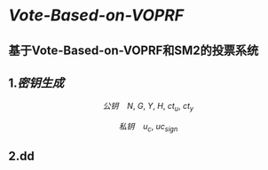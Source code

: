 # ***Vote-Based-on-VOPRF***

## 基于Vote-Based-on-VOPRF和SM2的投票系统



## 1.***密钥生成***

$$
\begin{equation}
	公钥\:\:\:\:N,\:G,\:Y,\:H,\:ct_u,\:ct_y
\end{equation}
$$

$$
\begin{equation}
私钥\:\:\:\:u_c,\:uc_{sign}
\end{equation}
$$

## 2.dd
